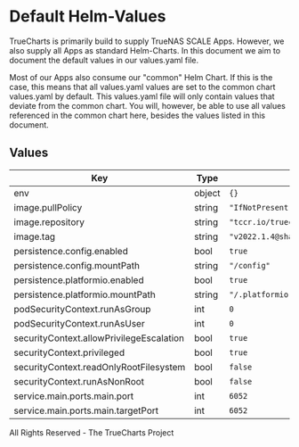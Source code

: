 # Default Helm-Values

TrueCharts is primarily build to supply TrueNAS SCALE Apps.
However, we also supply all Apps as standard Helm-Charts. In this document we aim to document the default values in our values.yaml file.

Most of our Apps also consume our "common" Helm Chart.
If this is the case, this means that all values.yaml values are set to the common chart values.yaml by default. This values.yaml file will only contain values that deviate from the common chart.
You will, however, be able to use all values referenced in the common chart here, besides the values listed in this document.

## Values

| Key | Type | Default | Description |
|-----|------|---------|-------------|
| env | object | `{}` |  |
| image.pullPolicy | string | `"IfNotPresent"` |  |
| image.repository | string | `"tccr.io/truecharts/esphome"` |  |
| image.tag | string | `"v2022.1.4@sha256:0209403e529d5a8a2d3798fec5bc44c33191fa9d9c505a523c9e5767f195b7da"` |  |
| persistence.config.enabled | bool | `true` |  |
| persistence.config.mountPath | string | `"/config"` |  |
| persistence.platformio.enabled | bool | `true` |  |
| persistence.platformio.mountPath | string | `"/.platformio"` |  |
| podSecurityContext.runAsGroup | int | `0` |  |
| podSecurityContext.runAsUser | int | `0` |  |
| securityContext.allowPrivilegeEscalation | bool | `true` |  |
| securityContext.privileged | bool | `true` |  |
| securityContext.readOnlyRootFilesystem | bool | `false` |  |
| securityContext.runAsNonRoot | bool | `false` |  |
| service.main.ports.main.port | int | `6052` |  |
| service.main.ports.main.targetPort | int | `6052` |  |

All Rights Reserved - The TrueCharts Project
